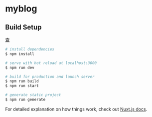 <!--
 * @Author: your name
 * @Date: 2021-06-07 11:08:22
 * @LastEditTime: 2021-06-07 11:09:54
 * @LastEditors: Please set LastEditors
 * @Description: In User Settings Edit
 * @FilePath: \blog\README.md
-->
# myblog

## Build Setup
[查](http://www.baidu.com)
```bash
# install dependencies
$ npm install

# serve with hot reload at localhost:3000
$ npm run dev

# build for production and launch server
$ npm run build
$ npm run start

# generate static project
$ npm run generate
```

For detailed explanation on how things work, check out [Nuxt.js docs](https://nuxtjs.org).
